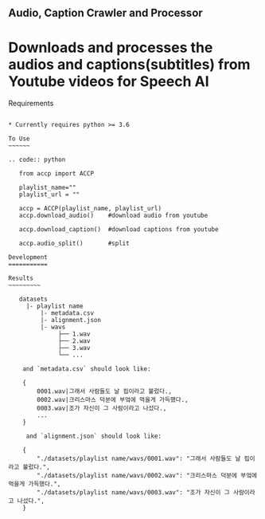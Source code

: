 Audio, Caption Crawler and Processor
-------------------------------------


Downloads and processes the audios and captions(subtitles) from Youtube videos for Speech AI
=============================================================================================


Requirements
~~~~~~~~~~~~

* Currently requires python >= 3.6

To Use
~~~~~~

.. code:: python

   from accp import ACCP
    
   playlist_name=""
   playlist_url = ""
   
   accp = ACCP(playlist_name, playlist_url)
   accp.download_audio()    #download audio from youtube
   
   accp.download_caption()  #download captions from youtube
   
   accp.audio_split()       #split 

Development
===========

Results
~~~~~~~~~
   
   datasets
     |- playlist name
         |- metadata.csv
         |- alignment.json
         |- wavs
              ├── 1.wav
              ├── 2.wav
              ├── 3.wav
              └── ...
   
    and `metadata.csv` should look like:

    {
        0001.wav|그래서 사람들도 날 핍이라고 불렀다.,
        0002.wav|크리스마스 덕분에 부엌에 먹을게 가득했다.,
        0003.wav|조가 자신이 그 사람이라고 나섰다.,
        ...
    }
    
     and `alignment.json` should look like:

    {
        "./datasets/playlist name/wavs/0001.wav": "그래서 사람들도 날 핍이라고 불렀다.",
        "./datasets/playlist name/wavs/0002.wav": "크리스마스 덕분에 부엌에 먹을게 가득했다.",
        "./datasets/playlist name/wavs/0003.wav": "조가 자신이 그 사람이라고 나섰다.",
    }

